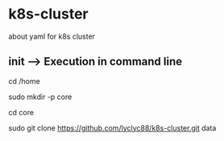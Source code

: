 # k8s-cluster
about yaml for k8s cluster 


## init --> Execution in command line
cd /home 

sudo mkdir -p core 

cd core

sudo git clone https://github.com/lyclyc88/k8s-cluster.git data





